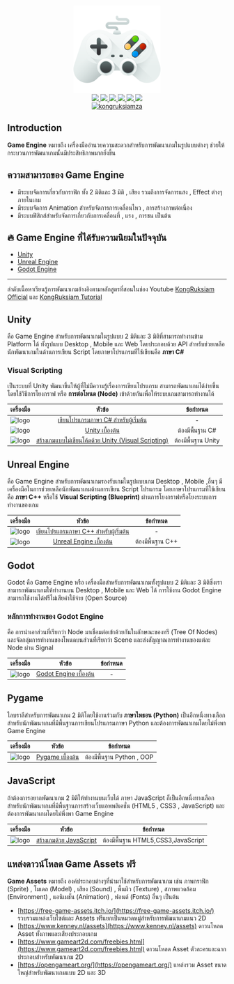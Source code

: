 <div id="header" align="center">
  <img src="https://github.com/kongruksiamza/game-guideline/blob/7a6c9b67886f35a390315e8ceef62912baf4698b/038-games.svg" width="200"/>
</div>
<div id="badges" align="center">
  <a href="https://www.facebook.com/KongRuksiamTutorial" target="_blank">
    <img src="https://img.shields.io/badge/Facebook-1877F2?style=for-the-badge&logo=facebook&logoColor=white"/>
  </a>
  <a href="https://www.youtube.com/@KongRuksiamOfficial" target="_blank">
    <img src="https://img.shields.io/badge/YouTube-FF0000?style=for-the-badge&logo=youtube&logoColor=white"/>
  </a>
    <a href="https://www.udemy.com/user/kong-ruksiam/" target="_blank">
    <img src="https://img.shields.io/badge/Udemy-A435F0?style=for-the-badge&logo=Udemy&logoColor=white"/>
  </a>
  <a href="https://medium.com/@kongruksiam" target="_blank">
    <img src="https://img.shields.io/badge/Medium-12100E?style=for-the-badge&logo=medium&logoColor=white"/>
  </a>
  <a href="https://codepen.io/kongruksiamstudio" target="_blank">
    <img src="https://img.shields.io/badge/Codepen-000000?style=for-the-badge&logo=codepen&logoColor=white"/>
  </a>
  <a href="https://www.tiktok.com/@kongruksiamstudio" target="_blank">
    <img src="https://img.shields.io/badge/TikTok-000000?style=for-the-badge&logo=tiktok&logoColor=white"/>
  </a>
  <br>
  <a href="https://github.com/kongruksiamza/python-guideline">
    <img src="https://komarev.com/ghpvc/?username=kongruksiamza&style=flat-square&color=blue" alt="kongruksiamza"/>
  </a>
</div>

## Introduction
**Game Engine** หมายถึง เครื่องมืออำนวยความสะดวกสำหรับการพัฒนาเกมในรูปแบบต่างๆ ช่วยให้กระบวนการพัฒนาเกมนั้นมีประสิทธิภาพมากยิ่งขึ้น

## ความสามารถของ Game Engine
- มีระบบจัดการเกี่ยวกับกราฟิก ทั้ง 2 มิติและ 3 มิติ , เสียง รวมถึงการจัดการแสง , Effect ต่างๆภายในเกม
- มีระบบจัดการ Animation สำหรับจัดการการเคลื่อนไหว , การสร้างภาพต่อเนื่อง
- มีระบบฟิสิกส์สำหรับจัดการเกี่ยวกับการเคลื่อนที่ , แรง , การชน เป็นต้น

## 🔥 Game Engine ที่ได้รับความนิยมในปัจจุบัน
- [Unity](https://unity.com/)
- [Unreal Engine](https://www.unrealengine.com/)
- [Godot Engine](https://godotengine.org/)

---
ลำดับเนื้อหาเรียนรู้การพัฒนาเกมอ้างอิงตามหลักสูตรที่สอนในช่อง Youtube [KongRuksiam Official](https://www.youtube.com/@KongRuksiamOfficial) และ [KongRuksiam Tutorial](https://www.youtube.com/@KongRuksiamTutorial)

## Unity
คือ Game Engine สำหรับการพัฒนาเกมในรูปแบบ 2 มิติและ 3 มิติที่สามารถทำงานข้าม Platform ได้ ทั้งรูปแบบ Desktop , Mobile และ Web โดยประกอบด้วย API สำหรับช่วยเหลือนักพัฒนาเกมในด้านการเขียน Script โดยภาษาโปรแกรมที่ใช้เขียนคือ **ภาษา C#** 

### Visual Scripting 
เป็นระบบที่ Unity พัฒนาขึ้นให้ผู้ที่ไม่มีความรู้เรื่องการเขียนโปรแกรม สามารถพัฒนาเกมได้ง่ายขึ้นโดยใช้วิธีการโยงกราฟ หรือ **การต่อโหนด (Node)** เข้าด้วยกันเพื่อให้ระบบเกมสามารถทำงานได้ 

|เครื่องมือ|หัวข้อ|ข้อกำหนด|
|:----:|:-------:|:-------------:|
|![logo](https://skillicons.dev/icons?i=cs)|[เขียนโปรแกรมภาษา C# สำหรับผู้เริ่มต้น](https://www.youtube.com/playlist?list=PLltVQYLz1BMAq2fsXLKzGS1eFNxl0-z0I)|  - |
|![logo](https://skillicons.dev/icons?i=unity)|[Unity เบื้องต้น](https://www.youtube.com/playlist?list=PLltVQYLz1BMDXsV5Dr4DJ_xkLFBpqSg-i)|  ต้องมีพื้นฐาน C# |
|![logo](https://skillicons.dev/icons?i=unity)|[สร้างเกมแบบไม่เขียนโค้ดด้วย Unity (Visual Scripting)](https://www.youtube.com/playlist?list=PLEE74DyIkwEm8Zy5LX3QZYEyoQANkvgCg)|  ต้องมีพื้นฐาน Unity |

## Unreal Engine
คือ Game Engine สำหรับการพัฒนาเกมรองรับเกมในรูปแบบเกม Desktop , Mobile ,อื่นๆ มีเครื่องมือในการช่วยเหลือนักพัฒนาเกมด้านการเขียน Script โปรแกรม โดยภาษาโปรแกรมที่ใช้เขียนคือ **ภาษา C++** หรือใช้ **Visual Scripting (Blueprint)** ผ่านการโยงกราฟหรือโยงระบบการทำงานของเกม

|เครื่องมือ|หัวข้อ|ข้อกำหนด|
|:----:|:-------:|:-------------:|
|![logo](https://skillicons.dev/icons?i=cpp)|[เขียนโปรแกรมภาษา C++ สำหรับผู้เริ่มต้น](https://www.youtube.com/playlist?list=PLltVQYLz1BMCKyh_T8R5-Tig78zZrNLst)|  - |
|![logo](https://skillicons.dev/icons?i=unreal)|[Unreal Engine เบื้องต้น](https://www.youtube.com/playlist?list=PLltVQYLz1BMA1PqviW_cnkhQV6KrU5ztt)|  ต้องมีพื้นฐาน C++ |

## Godot
Godot คือ Game Engine หรือ เครื่องมือสำหรับการพัฒนาเกมทั้งรูปแบบ 2 มิติและ 3 มิติซึ่งเราสามารถพัฒนาเกมให้ทำงานบน Desktop , Mobile และ Web ได้
การใช้งาน Godot Engine สามารถใช้งานได้ฟรีไม่เสียค่าใช้จ่าย (Open Source)

### หลักการทำงานของ Godot Engine 
คือ การนำเอาส่วนที่เรียกว่า Node มาเชื่อมต่อเข้าด้วยกันในลักษณะของทรี (Tree Of Nodes) และจัดกลุ่มการทำงานของโหนดบนส่วนที่เรียกว่า Scene และส่งสัญญาณการทำงานของแต่ละ Node ผ่าน Signal

|เครื่องมือ|หัวข้อ|ข้อกำหนด|
|:----:|:-------:|:-------------:|
|![logo](https://skillicons.dev/icons?i=godot)|[Godot Engine เบื้องต้น](https://www.youtube.com/playlist?list=PLEE74DyIkwElcV7C2by5JomU2QXlr_XqP)|  -  |

## Pygame
ไลบราลีสำหรับการพัฒนาเกม 2 มิติโดยใช้งานร่วมกับ **ภาษาไพธอน (Python)** เป็นอีกหนึ่งทางเลือกสำหรับนักพัฒนาเกมที่มีพื้นฐานการเขียนโปรแกรมภาษา Python และต้องการพัฒนาเกมโดยไม่พึ่งพา Game Engine

|เครื่องมือ|หัวข้อ|ข้อกำหนด|
|:----:|:-------:|:-------------:|
|![logo](https://skillicons.dev/icons?i=python)|[Pygame เบื้องต้น](https://www.youtube.com/playlist?list=PLltVQYLz1BMChq8HEmg28yxDEaxk3DVaa)|  ต้องมีพื้นฐาน Python , OOP |

## JavaScript
ถ้าต้องการอยากพัฒนาเกม 2 มิติให้ทำงานบนเว็บได้ ภาษา JavaScript ก็เป็นอีกหนึ่งทางเลือกสำหรับนักพัฒนาเกมที่มีพื้นฐานการสร้างเว็บแอพพลิเคชั่น (HTML5 , CSS3 , JavaScript) และต้องการพัฒนาเกมโดยไม่พึ่งพา Game Engine 

|เครื่องมือ|หัวข้อ|ข้อกำหนด|
|:----:|:-------:|:-------------:|
|![logo](https://skillicons.dev/icons?i=js)|[สร้างเกมด้วย JavaScript](https://www.youtube.com/playlist?list=PLEE74DyIkwElqTkOY5kQWS0jJksuteC6O)|  ต้องมีพื้นฐาน HTML5,CSS3,JavaScript |

## แหล่งดาวน์โหลด Game Assets ฟรี
**Game Assets** หมายถึง องค์ประกอบต่างๆที่นำมาใช้สำหรับการพัฒนาเกม เช่น ภาพกราฟิก (Sprite) , โมเดล (Model) , เสียง (Sound) , พื้นผิว (Texture) , สภาพแวดล้อม (Environment) , แอนิเมชั่น (Animation) , ฟอนต์ (Fonts) อื่นๆ เป็นต้น

- [https://free-game-assets.itch.io/](https://free-game-assets.itch.io/) รวบรวมแหล่งเว็บไซต์และ Assets ฟรีแยกเป็นหมวดหมู่สำหรับการพัฒนาเกมแนว 2D 
- [https://www.kenney.nl/assets](https://www.kenney.nl/assets) ดาวนโหลด Asset ทั้งภาพและเสียงประกอบเกม
- [https://www.gameart2d.com/freebies.html](https://www.gameart2d.com/freebies.html) ดาวนโหลด Asset ตัวละครและฉากประกอบสำหรับพัฒนาเกม 2D
- [https://opengameart.org/](https://opengameart.org/) แหล่งรวม Asset ขนาดใหญ่สำหรับพัฒนาเกมแบบ 2D และ 3D
